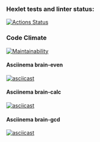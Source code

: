 ### Hexlet tests and linter status:
[![Actions Status](https://github.com/mnm-is-aleks/python-project-49/workflows/hexlet-check/badge.svg)](https://github.com/mnm-is-aleks/python-project-49/actions)
### Code Climate
[![Maintainability](https://api.codeclimate.com/v1/badges/a8b0ee034a52ab3eb453/maintainability)](https://codeclimate.com/github/mnm-is-aleks/python-project-49/maintainability)
#### Asciinema brain-even
[![asciicast](https://asciinema.org/a/67588H9DyfQhSmfxWmcwMyuWt.svg)](https://asciinema.org/a/67588H9DyfQhSmfxWmcwMyuWt)
#### Asciinema brain-calc
[![asciicast](https://asciinema.org/a/TtxdfPCZpdeuBwt0ZDrOEX0Bd.svg)](https://asciinema.org/a/TtxdfPCZpdeuBwt0ZDrOEX0Bd)
#### Asciinema brain-gcd
[![asciicast](https://asciinema.org/a/kQR6uujuC6mHgX8qyF1MllrVs.svg)](https://asciinema.org/a/kQR6uujuC6mHgX8qyF1MllrVs)
